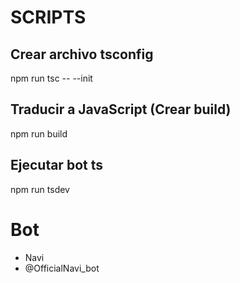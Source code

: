 # SCRIPTS

## Crear archivo tsconfig
npm run tsc -- --init

## Traducir a JavaScript (Crear build)
npm run build

## Ejecutar bot ts
npm run tsdev 

# Bot
- Navi
- @OfficialNavi_bot 
